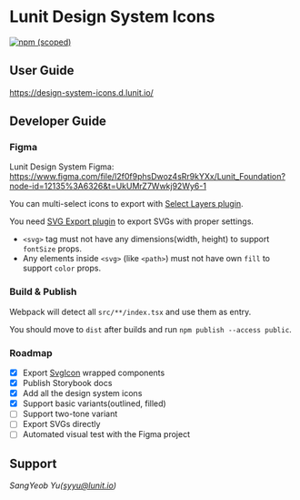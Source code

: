 # Lunit Design System Icons

[![npm (scoped)](https://img.shields.io/npm/v/@lunit/design-system-icons)](https://www.npmjs.com/package/@lunit/design-system-icons)

## User Guide

https://design-system-icons.d.lunit.io/

## Developer Guide

### Figma

Lunit Design System Figma: https://www.figma.com/file/l2f0f9phsDwoz4sRr9kYXx/Lunit_Foundation?node-id=12135%3A6326&t=UkUMrZ7Wwkj92Wy6-1

You can multi-select icons to export with [Select Layers plugin](https://www.figma.com/community/plugin/799648692768237063/Select-Layers).

You need [SVG Export plugin](https://www.figma.com/community/plugin/814345141907543603/SVG-Export) to export SVGs with proper settings.

- `<svg>` tag must not have any dimensions(width, height) to support `fontSize` props.
- Any elements inside `<svg>` (like `<path>`) must not have own `fill` to support `color` props.

### Build & Publish

Webpack will detect all `src/**/index.tsx` and use them as entry.

You should move to `dist` after builds and run `npm publish --access public`.

### Roadmap

- [x] Export [SvgIcon](https://mui.com/components/icons/#svgicon) wrapped components
- [x] Publish Storybook docs
- [x] Add all the design system icons
- [x] Support basic variants(outlined, filled)
- [ ] Support two-tone variant
- [ ] Export SVGs directly
- [ ] Automated visual test with the Figma project

## Support

*SangYeob Yu(syyu@lunit.io)*
